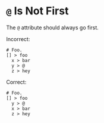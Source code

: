# `@` Is Not First

The `@` attribute should always go first.

Incorrect:

```eo
# Foo.
[] > foo
  x > bar
  y > @
  z > hey
```

Correct:

```eo
# Foo.
[] > foo
  y > @
  x > bar
  z > hey
```
